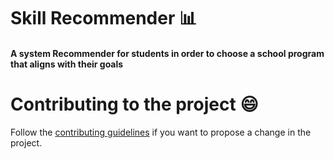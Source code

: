 # Skill Recommender 📊
#### A system Recommender for students in order to choose a school program that aligns with their goals 
# Contributing to the project :smile:

Follow the [contributing guidelines](CONTRIBUTING.md) if you want to propose a change in the project.


